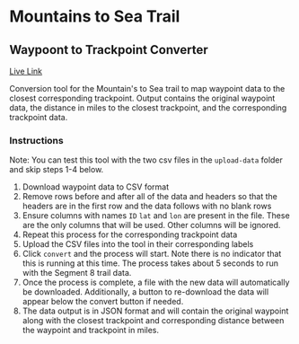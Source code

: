 # Mountains to Sea Trail

## Waypoont to Trackpoint Converter

[Live Link](https://apettenati.github.io/mountains-to-sea-trail/)

Conversion tool for the Mountain's to Sea trail to map waypoint data to the closest corresponding trackpoint. Output contains the original waypoint data, the distance in miles to the closest trackpoint, and the corresponding trackpoint data.

###  Instructions

Note: You can test this tool with the two csv files in the `upload-data` folder and skip steps 1-4 below.

1. Download waypoint data to CSV format
2. Remove rows before and after all of the data and headers so that the headers are in the first row and the data follows with no blank rows
3. Ensure columns with names `ID` `lat` and `lon` are present in the file. These are the only columns that will be used. Other columns will be ignored.
4. Repeat this process for the corresponding trackpoint data
5. Upload the CSV files into the tool in their corresponding labels
6. Click `convert` and the process will start. Note there is no indicator that this is running at this time. The process takes about 5 seconds to run with the Segment 8 trail data.
7. Once the process is complete, a file with the new data will automatically be downloaded. Additionally, a button to re-download the data will appear below the convert button if needed.
8. The data output is in JSON format and will contain the original waypoint along with the closest trackpoint and corresponding distance between the waypoint and trackpoint in miles.


